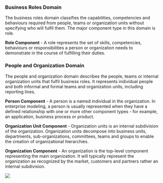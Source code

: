 ### Business Roles Domain
The business roles domain classifies the capabilities, competencies and behaviours required from people, teams or organization units without specifying who will fulfil them. The major component type in this domain is role.

**Role Component** - A role represents the set of skills, competencies, behaviours or responsibilities a person or organization needs to demonstrate in the course of fulfilling their duties.

### People and Organization Domain
The people and organization domain describes the people, teams or internal organization units that fulfil business roles. It represents individual people and both informal and formal teams and organization units, including reporting lines.

**Person Component** - A person is a named individual in the organization. In enterprise modeling, a person is usually represented when they have a defined relationship with one or more other component types - for example, an application, business process or product.

**Organization Unit Component** - Organization units is an internal subdivision of the organization. Organization units decompose into business units, departments, sub-organizations, committees, teams and groups to enable the creation of organizational hierarchies.

**Organization Component** - An organization is the top-level component representing the main organization. It will typically represent the organization as recognized by the market, customers and partners rather an internal subdivision.

![](Business%20stuff/Business%20Strategy%20Stuff/Ardoq/Meta%20Model/1.%20High%20Level%20Metamodel%20Concepts/attachments/Pasted%20image%2020231101132925.png)
